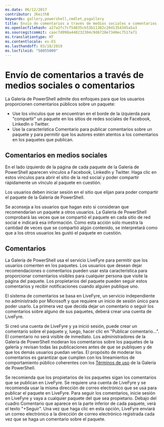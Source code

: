 ```yaml
---
ms.date: 06/12/2017
contributor: JKeithB
keywords: gallery,powershell,cmdlet,psgallery
title: Envío de comentarios a través de medios sociales o comentarios
ms.openlocfilehash: a27a2fc7cf54835cb53b11382c20d1354345a5a3
ms.sourcegitcommit: caac7d098a448232304c9d6728e7340ec7517a71
ms.translationtype: HT
ms.contentlocale: es-ES
ms.lasthandoff: 03/18/2019
ms.locfileid: "58055009"
---
```

# <a name="providing-feedback-via-social-media-or-comments"></a>Envío de comentarios a través de medios sociales o comentarios

La Galería de PowerShell admite dos enfoques para que los usuarios proporcionen comentarios públicos sobre un paquete:

- Use los vínculos que se encuentran en el borde de la izquierda para "compartir" un paquete en los sitios de redes sociales de Facebook, LinkedIn o Twitter.
- Use la característica Comentario para publicar comentarios sobre un paquete y para permitir que los autores estén atentos a los comentarios en los paquetes que publican.

## <a name="social-media-feedback"></a>Comentarios en medios sociales

En el lado izquierdo de la página de cada paquete de la Galería de PowerShell aparecen vínculos a Facebook, LinkedIn y Twitter.
Haga clic en estos vínculos para abrir el sitio de la red social y poder compartir rápidamente un vínculo al paquete en cuestión.

Los usuarios deben iniciar sesión en el sitio que elijan para poder compartir el paquete de la Galería de PowerShell.

Se aconseja a los usuarios que hagan esto si consideran que recomendarían un paquete a otros usuarios.
La Galería de PowerShell comprobará las veces que se compartió el paquete en cada sitio de red social e indicará esa información.
Como esta acción solo muestra la cantidad de veces que se compartió algún contenido, se interpretará como que a los otros usuarios les gustó el paquete en cuestión.

## <a name="comments"></a>Comentarios

La Galería de PowerShell usa el servicio LiveFyre para permitir que los usuarios comenten en los paquetes.
Los usuarios que desean dejar recomendaciones o comentarios pueden usar esta característica para proporcionar comentarios visibles para cualquier persona que visite la página del paquete.
Los propietarios del paquete pueden seguir estos comentarios y recibir notificaciones cuando alguien publique uno.

El sistema de comentarios se basa en LiveFyre, un servicio independiente no administrado por Microsoft y que requiere un inicio de sesión único para poder usarlo.
La primera vez que decida dejar un comentario o seguir los comentarios sobre alguno de sus paquetes, deberá crear una cuenta de LiveFyre.

Si creó una cuenta de LiveFyre y ya inició sesión, puede crear un comentario sobre el paquete y, luego, hacer clic en "Publicar comentario...". El comentario no será visible de inmediato.
Los administradores de la Galería de PowerShell moderan los comentarios sobre los paquetes de la galería y revisan todas las publicaciones antes de que se publiquen y de que los demás usuarios puedan verlas.
El propósito de moderar los comentarios es garantizar que cumplen con los lineamientos de comportamiento público coherentes con los [Términos de uso](https://www.powershellgallery.com/policies/Terms) de la Galería de PowerShell.

Se recomienda que los propietarios de los paquetes sigan los comentarios que se publican en LiveFyre.
Se requiere una cuenta de LiveFyre y se recomienda usar la misma dirección de correo electrónico que se usa para publicar el paquete en LiveFyre.
Para seguir los comentarios, inicie sesión en LiveFyre y vaya a cualquier paquete del que sea propietario.
Debajo del cuadro Comentario que aparece en la parte inferior de cada paquete, verá el texto "+Seguir".
Una vez que haga clic en esta opción, LiveFyre enviará un correo electrónico a la dirección de correo electrónico registrada cada vez que se haga un comentario sobre el paquete.
